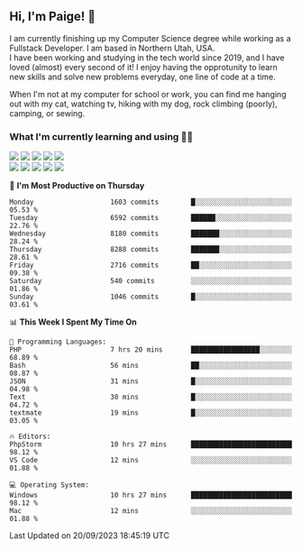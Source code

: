 ## Hi, I'm Paige! :vulcan_salute:

I am currently finishing up my Computer Science degree while working as a Fullstack Developer. I am based in Northern Utah, USA. \
I have been working and studying in the tech world since 2019, and I have loved (almost) every second of it! I enjoy having the opprotunity to learn new skills and solve new problems everyday, one line of code at a time.  

When I'm not at my computer for school or work, you can find me hanging out with my cat, watching tv, hiking with my dog, rock climbing (poorly), camping, or sewing.  

### What I'm currently learning and using :woman_technologist:
![](https://img.shields.io/badge/Laravel-FF2D20?style=for-the-badge&logo=laravel&logoColor=white) 
![](https://img.shields.io/badge/PHP-777BB4?style=for-the-badge&logo=php&logoColor=white)
![](https://img.shields.io/badge/Vue.js-35495E?style=for-the-badge&logo=vuedotjs&logoColor=4FC08D) 
![](https://img.shields.io/badge/MySQL-005C84?style=for-the-badge&logo=mysql&logoColor=white) 
![](https://img.shields.io/badge/Tailwind_CSS-38B2AC?style=for-the-badge&logo=tailwind-css&logoColor=white) \
![](https://img.shields.io/badge/Python-FFD43B?style=for-the-badge&logo=python&logoColor=blue)
![](https://img.shields.io/badge/Django-092E20?style=for-the-badge&logo=django&logoColor=green)
![](https://img.shields.io/badge/Kotlin-0095D5?&style=for-the-badge&logo=kotlin&logoColor=white)
![](https://img.shields.io/badge/Java-ED8B00?style=for-the-badge&logo=java&logoColor=white)
![](https://img.shields.io/badge/Haskell-5D4F85?style=for-the-badge&logo=haskell&logoColor=white) 

<!--START_SECTION:waka-->
📅 **I'm Most Productive on Thursday** 

```text
Monday                   1603 commits        █░░░░░░░░░░░░░░░░░░░░░░░░   05.53 % 
Tuesday                  6592 commits        ██████░░░░░░░░░░░░░░░░░░░   22.76 % 
Wednesday                8180 commits        ███████░░░░░░░░░░░░░░░░░░   28.24 % 
Thursday                 8288 commits        ███████░░░░░░░░░░░░░░░░░░   28.61 % 
Friday                   2716 commits        ██░░░░░░░░░░░░░░░░░░░░░░░   09.38 % 
Saturday                 540 commits         ░░░░░░░░░░░░░░░░░░░░░░░░░   01.86 % 
Sunday                   1046 commits        █░░░░░░░░░░░░░░░░░░░░░░░░   03.61 % 
```


📊 **This Week I Spent My Time On** 

```text
💬 Programming Languages: 
PHP                      7 hrs 20 mins       █████████████████░░░░░░░░   68.89 % 
Bash                     56 mins             ██░░░░░░░░░░░░░░░░░░░░░░░   08.87 % 
JSON                     31 mins             █░░░░░░░░░░░░░░░░░░░░░░░░   04.98 % 
Text                     30 mins             █░░░░░░░░░░░░░░░░░░░░░░░░   04.72 % 
textmate                 19 mins             █░░░░░░░░░░░░░░░░░░░░░░░░   03.05 % 

🔥 Editors: 
PhpStorm                 10 hrs 27 mins      █████████████████████████   98.12 % 
VS Code                  12 mins             ░░░░░░░░░░░░░░░░░░░░░░░░░   01.88 % 

💻 Operating System: 
Windows                  10 hrs 27 mins      █████████████████████████   98.12 % 
Mac                      12 mins             ░░░░░░░░░░░░░░░░░░░░░░░░░   01.88 % 
```


 Last Updated on 20/09/2023 18:45:19 UTC
<!--END_SECTION:waka-->

